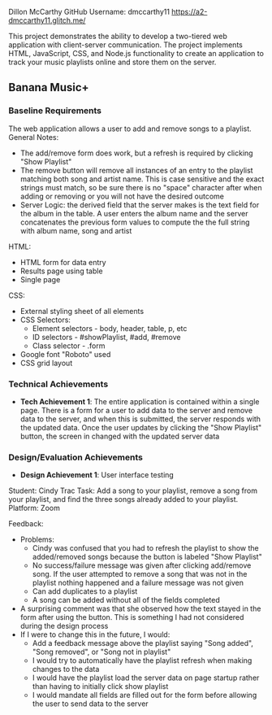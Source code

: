 Dillon McCarthy
GitHub Username: dmccarthy11
https://a2-dmccarthy11.glitch.me/

This project demonstrates the ability to develop a two-tiered web application with client-server communication.  The project implements HTML, JavaScript, CSS, and Node.js functionality to create an application to track your music playlists online and store them on the server.

## Banana Music+

### Baseline Requirements
The web application allows a user to add and remove songs to a playlist.
General Notes:
- The add/remove form does work, but a refresh is required by clicking "Show Playlist"
- The remove button will remove all instances of an entry to the playlist matching both song and artist name.  This is case sensitive and the exact strings must match, so be sure there is no "space" character after when adding or removing or you will not have the desired outcome
- Server Logic: the derived field that the server makes is the text field for the album in the table.  A user enters the album name and the server concatenates the previous form values to compute the the full string with album name, song and artist

HTML:
- HTML form for data entry
- Results page using table
- Single page

CSS:
- External styling sheet of all elements
- CSS Selectors:
    - Element selectors - body, header, table, p, etc
    - ID selectors - #showPlaylist, #add, #remove
    - Class selector - .form
- Google font "Roboto" used
- CSS grid layout

### Technical Achievements
- **Tech Achievement 1**: The entire application is contained within a single page.  There is a form for a user to add data to the server and remove data to the server, and when this is submitted, the server responds with the updated data.  Once the user updates by clicking the "Show Playlist" button, the screen in changed with the updated server data

### Design/Evaluation Achievements
- **Design Achievement 1**: User interface testing

Student: Cindy Trac
Task: Add a song to your playlist, remove a song from your playlist, and find the three songs already added to your playlist.
Platform: Zoom

Feedback:
- Problems: 
    - Cindy was confused that you had to refresh the playlist to show the added/removed songs because the button is labeled "Show Playlist"
    - No success/failure message was given after clicking add/remove song.  If the user attempted to remove a song that was not in the playlist nothing happened and a failure message was not given
    - Can add duplicates to a playlist
    - A song can be added without all of the fields completed
- A surprising comment was that she observed how the text stayed in the form after using the button. This is something I had not considered during the design process
- If I were to change this in the future, I would:
    - Add a feedback message above the playlist saying "Song added", "Song removed", or "Song not in playlist"
    - I would try to automatically have the playlist refresh when making changes to the data
    - I would have the playlist load the server data on page startup rather than having to initially click show playlist
    - I would mandate all fields are filled out for the form before allowing the user to send data to the server
